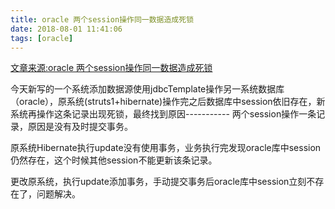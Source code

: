 ```yaml
---
title: oracle 两个session操作同一数据造成死锁
date: 2018-08-01 11:41:06
tags: [oracle]
---
```

[文章来源:oracle 两个session操作同一数据造成死锁](http://blog.csdn.net//u011229848/article/details/81327728)


今天新写的一个系统添加数据源使用jdbcTemplate操作另一系统数据库（oracle），原系统(struts1+hibernate)操作完之后数据库中session依旧存在，新系统再操作这条记录出现死锁，最终找到原因----------- 两个session操作一条记录，原因是没有及时提交事务。

原系统Hibernate执行update没有使用事务，业务执行完发现oracle库中session仍然存在，这个时候其他session不能更新该条记录。

更改原系统，执行update添加事务，手动提交事务后oracle库中session立刻不存在了，问题解决。
